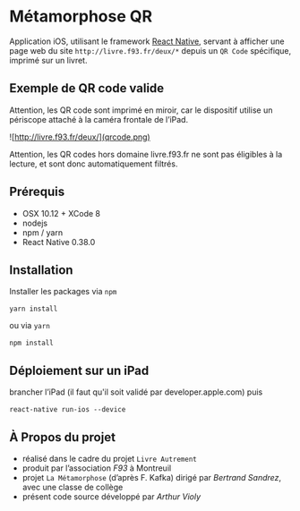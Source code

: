 # Métamorphose QR

Application iOS, utilisant le framework [React Native](https://facebook.github.io/react-native/),
servant à afficher une page web du site `http://livre.f93.fr/deux/*`
depuis un `QR Code` spécifique, imprimé sur un livret.

## Exemple de QR code valide

Attention, les QR code sont imprimé en miroir, car le dispositif utilise un périscope attaché à la caméra frontale de l’iPad.

![http://livre.f93.fr/deux/](qrcode.png)

Attention, les QR codes hors domaine livre.f93.fr ne sont pas éligibles à la lecture, et sont donc automatiquement filtrés.

## Prérequis

- OSX 10.12 + XCode 8
- nodejs
- npm / yarn
- React Native 0.38.0

## Installation

Installer les packages via `npm` 

	yarn install

ou via `yarn`

	npm install

## Déploiement sur un iPad

brancher l’iPad (il faut qu'il soit validé par developer.apple.com) puis

	react-native run-ios --device

## À Propos du projet

- réalisé dans le cadre du projet `Livre Autrement`
- produit par l’association *F93* à Montreuil
- projet `La Métamorphose` (d’après F. Kafka) dirigé par *Bertrand Sandrez*, avec une classe de collège
- présent code source développé par *Arthur Violy*
